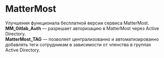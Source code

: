 # MatterMost

Улучшения функционала бесплатной версии сервиса MatterMost.   
**MM_Gitlab_Auth** — разрешает авторизацию в MatterMost через Active Directory.   
**MatterMost_TAG** — позволяет централизованно и автоматизированно добавлять теги сотрудникам в зависимости от членства в группах Active Directory.